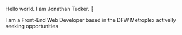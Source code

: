 Hello world. I am Jonathan Tucker. 👋

I am a Front-End Web Developer based in the DFW Metroplex activelly seeking opportunities
